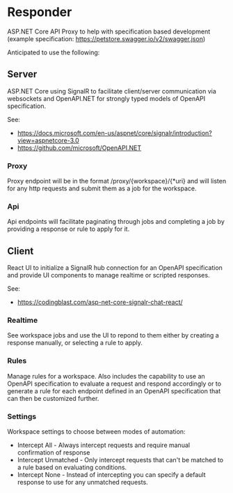 # Responder
ASP.NET Core API Proxy to help with specification based development (example specification: https://petstore.swagger.io/v2/swagger.json)

Anticipated to use the following:

## Server
ASP.NET Core using SignalR to facilitate client/server communication via websockets and OpenAPI.NET for strongly typed models of OpenAPI specification.

See:
* https://docs.microsoft.com/en-us/aspnet/core/signalr/introduction?view=aspnetcore-3.0
* https://github.com/microsoft/OpenAPI.NET

### Proxy
Proxy endpoint will be in the format /proxy/{workspace}/{*uri} and will listen for any http requests and submit them as a job for the workspace.

### Api
Api endpoints will facilitate paginating through jobs and completing a job by providing a response or rule to apply for it.

## Client
React UI to initialize a SignalR hub connection for an OpenAPI specification and provide UI components to manage realtime or scripted responses.

See:
* https://codingblast.com/asp-net-core-signalr-chat-react/

### Realtime
See workspace jobs and use the UI to repond to them either by creating a response manually, or selecting a rule to apply.

### Rules
Manage rules for a workspace. Also includes the capability to use an OpenAPI specification to evaluate a request and respond accordingly or to generate a rule for each endpoint defined in an OpenAPI specification that can then be customized further.

### Settings
Workspace settings to choose between modes of automation:
* Intercept All - Always intercept requests and require manual confirmation of response
* Intercept Unmatched - Only intercept requests that can't be matched to a rule based on evaluating conditions.
* Intercept None - Instead of intercepting you can specify a default response to use for any unmatched requests.
